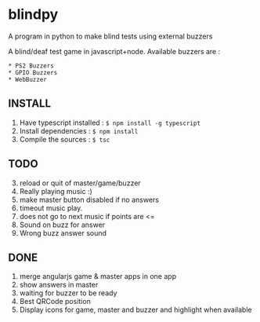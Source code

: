 # blindpy
A program in python to make blind tests using external buzzers

A blind/deaf test game in javascript+node. Available buzzers are :

    * PS2 Buzzers
    * GPIO Buzzers
    * WebBuzzer


INSTALL
-------

1. Have typescript installed : `$ npm install -g typescript`
2. Install dependencies : `$ npm install`
2. Compile the sources : `$ tsc`

TODO
----

3. reload or quit of master/game/buzzer
5. Really playing music :)
8. make master button disabled if no answers
9. timeout music play.
10. does not go to next music if points are <= 
11. Sound on buzz for answer
12. Wrong buzz answer sound

DONE
----

1. merge angularjs game & master apps in one app
2. show answers in master
4. waiting for buzzer to be ready
6. Best QRCode position
7. Display icons for game, master and buzzer and highlight when available
